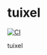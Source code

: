 # tuixel

[![CI](https://github.com//tuixel/workflows/CI/badge.svg)](https://github.com/quasiL/tuixel/actions)

tuixel
